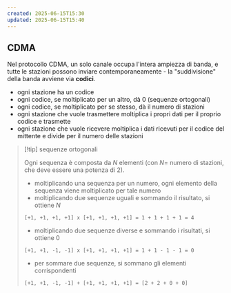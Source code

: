 ```yaml
---
created: 2025-06-15T15:30
updated: 2025-06-15T15:40
---
```

## CDMA
Nel protocollo CDMA, un solo canale occupa l'intera ampiezza di banda, e tutte le stazioni possono inviare contemporaneamente - la "suddivisione" della banda avviene via **codici**.

- ogni stazione ha un codice
- ogni codice, se moltiplicato per un altro, dà 0 (sequenze ortogonali)
- ogni codice, se moltiplicato per se stesso, dà il numero di stazioni
- ogni stazione che vuole trasmettere moltiplica i propri dati per il proprio codice e trasmette
- ogni stazione che vuole ricevere moltiplica i dati ricevuti per il codice del mittente e divide per il numero delle stazioni

>[!tip] sequenze ortogonali
>
>Ogni sequenza è composta da $N$ elementi (con $N=$ numero di stazioni, che deve essere una potenza di 2).
>
>- moltiplicando una sequenza per un numero, ogni elemento della sequenza viene moltiplicato per tale numero
>- moltiplicando due sequenze uguali e sommando il risultato, si ottiene $N$
>```
>[+1, +1, +1, +1] x [+1, +1, +1, +1] = 1 + 1 + 1 + 1 = 4
>```
>- moltiplicando due sequenze diverse e sommando i risultati, si ottiene 0
>```
>[+1, +1, -1, -1] x [+1, +1, +1, +1] = 1 + 1 - 1 - 1 = 0
>```
>- per sommare due sequenze, si sommano gli elementi corrispondenti
>```
>[+1, +1, -1, -1] + [+1, +1, +1, +1] = [2 + 2 + 0 + 0]
>```
